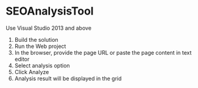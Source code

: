 # SEOAnalysisTool

Use Visual Studio 2013 and above

1. Build the solution
2. Run the Web project
3. In the browser, provide the page URL or paste the page content in text editor
4. Select analysis option
5. Click Analyze
6. Analysis result will be displayed in the grid
